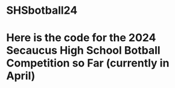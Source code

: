 # SHSbotball24

# Here is the code for the 2024 Secaucus High School Botball Competition so Far (currently in April)
